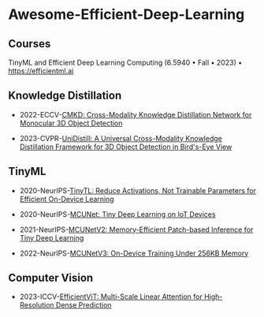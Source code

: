 # Awesome-Efficient-Deep-Learning

## Courses
TinyML and Efficient Deep Learning Computing (6.5940 • Fall • 2023) • https://efficientml.ai

## Knowledge Distillation

- 2022-ECCV-[CMKD: Cross-Modality Knowledge Distillation Network for Monocular 3D Object Detection](https://github.com/Cc-Hy/CMKD) 

- 2023-CVPR-[UniDistill: A Universal Cross-Modality Knowledge Distillation Framework for 3D Object Detection in Bird's-Eye View](https://github.com/megvii-research/CVPR2023-UniDistill?tab=readme-ov-file#unidistill-a-universal-cross-modality-knowledge-distillation-framework-for-3d-object-detection-in-birds-eye-view)

## TinyML

- 2020-NeurIPS-[TinyTL: Reduce Activations, Not Trainable Parameters for Efficient On-Device Learning](https://hanlab.mit.edu/projects/tinytl) 

- 2020-NeurIPS-[MCUNet: Tiny Deep Learning on IoT Devices](https://hanlab.mit.edu/projects/mcunet) [‍](https://hanlab.mit.edu/projects/mcunetv2)

- 2021-NeurIPS-[MCUNetV2: Memory-Efficient Patch-based Inference for Tiny Deep Learning](https://hanlab.mit.edu/projects/mcunetv2) [‍](https://hanlab.mit.edu/projects/mcunetv3)

- 2022-NeurIPS-[MCUNetV3: On-Device Training Under 256KB Memory](https://hanlab.mit.edu/projects/mcunetv3)[‍](https://hanlab.mit.edu/projects/tinytl)

## Computer Vision

- 2023-ICCV-[EfficientViT: Multi-Scale Linear Attention for High-Resolution Dense Prediction](https://github.com/mit-han-lab/efficientvit?tab=readme-ov-file)

